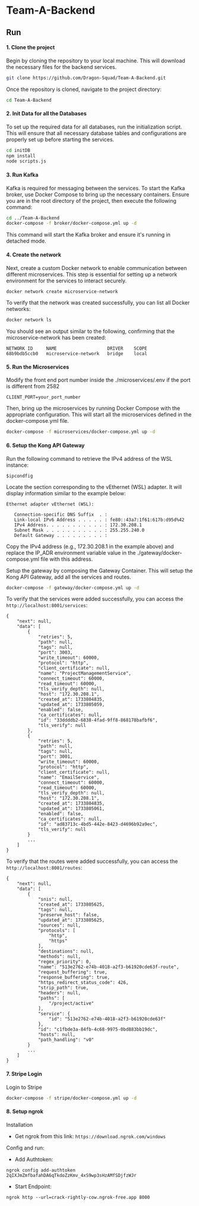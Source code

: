 # Team-A-Backend

## Run 
#### 1. Clone the project
Begin by cloning the repository to your local machine. This will download the necessary files for the backend services.
```` sh
git clone https://github.com/Dragon-Squad/Team-A-Backend.git
````
Once the repository is cloned, navigate to the project directory:
```` sh
cd Team-A-Backend
````

#### 2. Init Data for all the Databases
To set up the required data for all databases, run the initialization script. This will ensure that all necessary database tables and configurations are properly set up before starting the services.
```` sh
cd initDB
npm install
node scripts.js
````

#### 3. Run Kafka
Kafka is required for messaging between the services. To start the Kafka broker, use Docker Compose to bring up the necessary containers. Ensure you are in the root directory of the project, then execute the following command:
```` sh
cd ../Team-A-Backend
docker-compose -f broker/docker-compose.yml up -d
````
This command will start the Kafka broker and ensure it's running in detached mode.

#### 4. Create the network
Next, create a custom Docker network to enable communication between different microservices. This step is essential for setting up a network environment for the services to interact securely.
```` sh
docker network create microservice-network
````
To verify that the network was created successfully, you can list all Docker networks:
```` sh
docker network ls
````
You should see an output similar to the following, confirming that the microservice-network has been created:
```
NETWORK ID     NAME                   DRIVER    SCOPE
68b9bdb5ccb0   microservice-network   bridge    local
```

#### 5. Run the Microservices
Modify the front end port number inside the ./microservices/.env if the port is different from 2582
````
CLIENT_PORT=your_port_number
````

Then, bring up the microservices by running Docker Compose with the appropriate configuration. This will start all the microservices defined in the docker-compose.yml file.
```` sh
docker-compose -f microservices/docker-compose.yml up -d
````

#### 6. Setup the Kong API Gateway
Run the following command to retrieve the IPv4 address of the WSL instance:
````
$ipcondfig
````
Locate the section corresponding to the vEthernet (WSL) adapter. It will display information similar to the example below:
````
Ethernet adapter vEthernet (WSL):

   Connection-specific DNS Suffix  . :
   Link-local IPv6 Address . . . . . : fe80::43a7:1f61:617b:d95d%42
   IPv4 Address. . . . . . . . . . . : 172.30.208.1
   Subnet Mask . . . . . . . . . . . : 255.255.240.0
   Default Gateway . . . . . . . . . :
````
Copy the IPv4 address (e.g., 172.30.208.1 in the example above) and replace the IP_ADR environment variable value in the ./gateway/docker-compose.yml file with this address.

Setup the gateway by composing the Gateway Container. This will setup the Kong API Gateway, add all the services and routes.
```` sh
docker-compose -f gateway/docker-compose.yml up -d
````
To verify that the services were added successfully, you can access the `http://localhost:8001/services`:
````
{
    "next": null,
    "data": [
        {
            "retries": 5,
            "path": null,
            "tags": null,
            "port": 3003,
            "write_timeout": 60000,
            "protocol": "http",
            "client_certificate": null,
            "name": "ProjectManagementService",
            "connect_timeout": 60000,
            "read_timeout": 60000,
            "tls_verify_depth": null,
            "host": "172.30.208.1",
            "created_at": 1733804835,
            "updated_at": 1733805059,
            "enabled": false,
            "ca_certificates": null,
            "id": "33ddddb2-6838-4fad-9ff8-868178bafbf6",
            "tls_verify": null
        },
        {
            "retries": 5,
            "path": null,
            "tags": null,
            "port": 3001,
            "write_timeout": 60000,
            "protocol": "http",
            "client_certificate": null,
            "name": "EmailService",
            "connect_timeout": 60000,
            "read_timeout": 60000,
            "tls_verify_depth": null,
            "host": "172.30.208.1",
            "created_at": 1733804835,
            "updated_at": 1733805061,
            "enabled": false,
            "ca_certificates": null,
            "id": "ad83713c-4bd5-442e-8423-d4696b92a9ec",
            "tls_verify": null
        }
        ...
    ]
}
````
To verify that the routes were added successfully, you can access the `http://localhost:8001/routes`:
````
{
    "next": null,
    "data": [
        {
            "snis": null,
            "created_at": 1733805625,
            "tags": null,
            "preserve_host": false,
            "updated_at": 1733805625,
            "sources": null,
            "protocols": [
                "http",
                "https"
            ],
            "destinations": null,
            "methods": null,
            "regex_priority": 0,
            "name": "513e2762-e74b-4018-a2f3-b61920cde63f-route",
            "request_buffering": true,
            "response_buffering": true,
            "https_redirect_status_code": 426,
            "strip_path": true,
            "headers": null,
            "paths": [
                "/project/active"
            ],
            "service": {
                "id": "513e2762-e74b-4018-a2f3-b61920cde63f"
            },
            "id": "c1fbde3a-84fb-4c68-9975-0bd883bb19dc",
            "hosts": null,
            "path_handling": "v0"
        }
        ...
    ]
}
````

#### 7. Stripe Login
Login to Stripe
```` sh
docker-compose -f stripe/docker-compose.yml up -d
````

#### 8. Setup ngrok
Installation
- Get ngrok from this link: `https://download.ngrok.com/windows`

Config and run:
- Add Authtoken: 
````
ngrok config add-authtoken 2qIXJmZmfbafahDA6qTkdoZzKmv_4xS9wp3sHzAMfSDjfzWJr
````
- Start Endpoint:
````
ngrok http --url=crack-rightly-cow.ngrok-free.app 8000
````